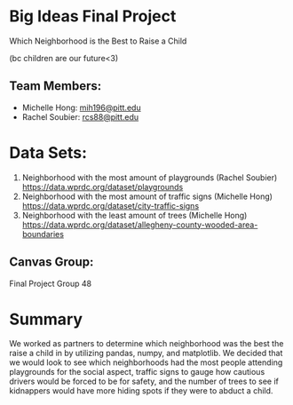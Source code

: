 # Big Ideas Final Project
Which Neighborhood is the Best to Raise a Child

(bc children are our future<3)

## Team Members:
* Michelle Hong: mih196@pitt.edu
* Rachel Soubier: rcs88@pitt.edu

# Data Sets:
1) Neighborhood with the most amount of playgrounds (Rachel Soubier)
https://data.wprdc.org/dataset/playgrounds
2) Neighborhood with the most amount of traffic signs (Michelle Hong)
https://data.wprdc.org/dataset/city-traffic-signs
3) Neighborhood with the least amount of trees (Michelle Hong)
https://data.wprdc.org/dataset/allegheny-county-wooded-area-boundaries

## Canvas Group:
Final Project Group 48

# Summary
We worked as partners to determine which neighborhood was the best the raise a child in by utilizing pandas, 
numpy, and matplotlib. We decided that we would look to see which neighborhoods had the most people attending 
playgrounds for the social aspect, traffic signs to gauge how cautious drivers would be forced to be for safety,
and the number of trees to see if kidnappers would have more hiding spots if they were to abduct a child.


